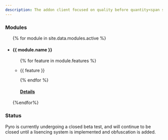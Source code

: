 ```yaml
---
description: The addon client focused on quality before quantity<span style="font-size:0.3rem">(guess why we only have 1 hack lmao)</span>
---
```


### Modules
<ul>
{% for module in site.data.modules.active %}
<li>
    <h4>{{ module.name }}</h4>
    <ul>
    {% for feature in module.features %}
        <li>
            <p>{{ feature }}</p>
        </li>
    {% endfor %}
    <a href="modules/{{ module.id }}.html"><h4>Details</h4></a>
    </ul>
</li>
{%endfor%}
</ul>

### Status
Pyro is currently undergoing a closed beta test, and will continue to be closed until a lisencing system is implemented and obfuscation is added.